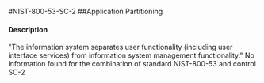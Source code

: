 #NIST-800-53-SC-2
##Application Partitioning
#### Description
"The information system separates user functionality (including user interface services) from information system management functionality."
No information found for the combination of standard NIST-800-53 and control SC-2
